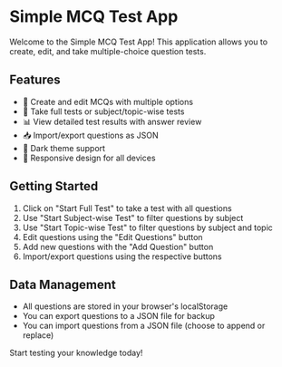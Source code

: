 # Simple MCQ Test App

Welcome to the Simple MCQ Test App! This application allows you to create, edit, and take multiple-choice question tests.

## Features

- 📝 Create and edit MCQs with multiple options
- 🧪 Take full tests or subject/topic-wise tests
- 📊 View detailed test results with answer review
- 📥 Import/export questions as JSON
- 🌙 Dark theme support
- 📱 Responsive design for all devices

## Getting Started

1. Click on "Start Full Test" to take a test with all questions
2. Use "Start Subject-wise Test" to filter questions by subject
3. Use "Start Topic-wise Test" to filter questions by subject and topic
4. Edit questions using the "Edit Questions" button
5. Add new questions with the "Add Question" button
6. Import/export questions using the respective buttons

## Data Management

- All questions are stored in your browser's localStorage
- You can export questions to a JSON file for backup
- You can import questions from a JSON file (choose to append or replace)

Start testing your knowledge today!